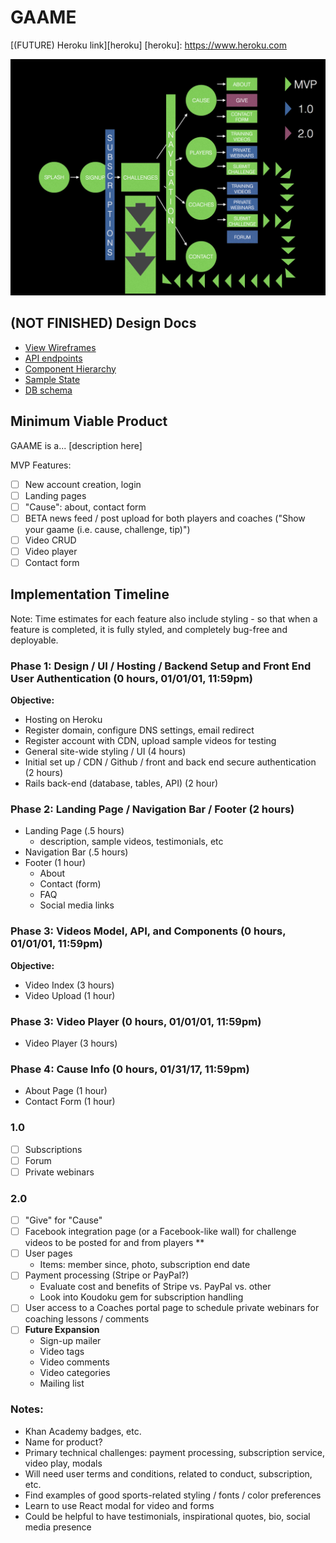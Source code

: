 # GAAME

[(FUTURE) Heroku link][heroku]
[heroku]: https://www.heroku.com

![Product Flow](/docs/product_flow.png?raw=true "Product Flow")

## (NOT FINISHED) Design Docs
* [View Wireframes][wireframes]
* [API endpoints][api-endpoints]
* [Component Hierarchy][component-hierarchy]
* [Sample State][sample-state]
* [DB schema][schema]

[wireframes]: docs/wireframes
[api-endpoints]: docs/api-endpoints.md
[component-hierarchy]: docs/component-hierarchy.md
[sample-state]: docs/sample-state.md
[schema]: docs/schema.md

## Minimum Viable Product

GAAME is a... [description here]

MVP Features:
- [ ] New account creation, login
- [ ] Landing pages
- [ ] "Cause": about, contact form
- [ ] BETA news feed / post upload for both players and coaches ("Show your gaame (i.e. cause, challenge, tip)")
- [ ] Video CRUD
- [ ] Video player
- [ ] Contact form

## Implementation Timeline
Note: Time estimates for each feature also include styling - so that when a feature is completed, it is fully styled, and completely bug-free and deployable.

### Phase 1: Design / UI / Hosting / Backend Setup and Front End User Authentication (0 hours, 01/01/01, 11:59pm)
**Objective:**
- Hosting on Heroku
- Register domain, configure DNS settings, email redirect
- Register account with CDN, upload sample videos for testing
- General site-wide styling / UI (4 hours)
- Initial set up / CDN / Github / front and back end secure authentication (2 hours)
- Rails back-end (database, tables, API) (2 hour)

### Phase 2: Landing Page / Navigation Bar / Footer (2 hours)
- Landing Page (.5 hours)
  - description, sample videos, testimonials, etc
- Navigation Bar (.5 hours)
- Footer (1 hour)
  - About
  - Contact (form)
  - FAQ
  - Social media links

### Phase 3: Videos Model, API, and Components (0 hours, 01/01/01, 11:59pm)

**Objective:**
- Video Index (3 hours)
- Video Upload (1 hour)

### Phase 3: Video Player (0 hours, 01/01/01, 11:59pm)
- Video Player (3 hours)

### Phase 4: Cause Info (0 hours, 01/31/17, 11:59pm)
- About Page (1 hour)
- Contact Form (1 hour)


### 1.0
- [ ] Subscriptions
- [ ] Forum
- [ ] Private webinars

### 2.0
- [ ] "Give" for "Cause"
- [ ] Facebook integration page (or a Facebook-like wall) for challenge videos to be posted for and from players **
- [ ] User pages
   * Items: member since, photo, subscription end date
- [ ] Payment processing (Stripe or PayPal?)
   * Evaluate cost and benefits of Stripe vs. PayPal vs. other
   * Look into Koudoku gem for subscription handling
- [ ] User access to a Coaches portal page to schedule private webinars for coaching lessons / comments
- [ ] **Future Expansion**
  * Sign-up mailer
  * Video tags
  * Video comments
  * Video categories
  * Mailing list

### Notes:
 * Khan Academy badges, etc.
 * Name for product?
 * Primary technical challenges: payment processing, subscription service, video play, modals
 * Will need user terms and conditions, related to conduct, subscription, etc.
 * Find examples of good sports-related styling / fonts / color preferences
 * Learn to use React modal for video and forms
 * Could be helpful to have testimonials, inspirational quotes, bio, social media presence
